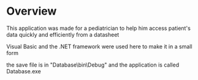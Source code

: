 # Overview 
This application was made for a pediatrician to help him access patient's data quickly and efficiently from a datasheet

Visual Basic and the .NET framework were used here to make it in a small form

the save file is in "Database\bin\Debug" and the application is called Database.exe